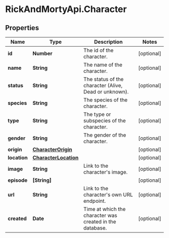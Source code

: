 # RickAndMortyApi.Character

## Properties

Name | Type | Description | Notes
------------ | ------------- | ------------- | -------------
**id** | **Number** | The id of the character. | [optional] 
**name** | **String** | The name of the character. | [optional] 
**status** | **String** | The status of the character (Alive, Dead or unknown). | [optional] 
**species** | **String** | The species of the character. | [optional] 
**type** | **String** | The type or subspecies of the character. | [optional] 
**gender** | **String** | The gender of the character. | [optional] 
**origin** | [**CharacterOrigin**](CharacterOrigin.md) |  | [optional] 
**location** | [**CharacterLocation**](CharacterLocation.md) |  | [optional] 
**image** | **String** | Link to the character&#39;s image. | [optional] 
**episode** | **[String]** |  | [optional] 
**url** | **String** | Link to the character&#39;s own URL endpoint. | [optional] 
**created** | **Date** | Time at which the character was created in the database. | [optional] 


